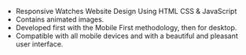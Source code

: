 - Responsive Watches Website Design Using HTML CSS & JavaScript
- Contains animated images.
- Developed first with the Mobile First methodology, then for desktop.
- Compatible with all mobile devices and with a beautiful and pleasant user interface.

